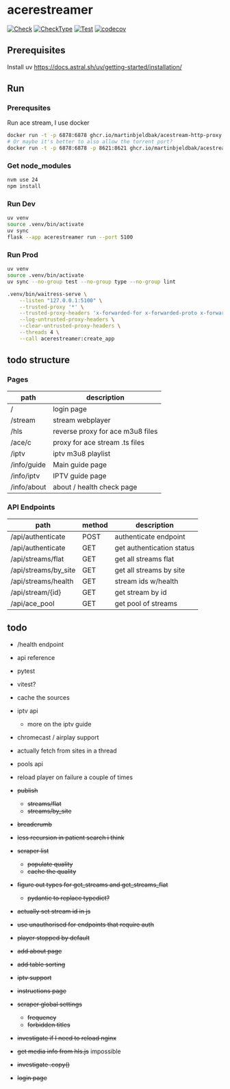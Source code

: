 # acerestreamer

[![Check](https://github.com/kism/AceReStreamer/actions/workflows/check.yml/badge.svg)](https://github.com/kism/AceReStreamer/actions/workflows/check.yml)
[![CheckType](https://github.com/kism/AceReStreamer/actions/workflows/check_types.yml/badge.svg)](https://github.com/kism/AceReStreamer/actions/workflows/check_types.yml)
[![Test](https://github.com/kism/AceReStreamer/actions/workflows/test.yml/badge.svg)](https://github.com/kism/AceReStreamer/actions/workflows/test.yml)
[![codecov](https://codecov.io/gh/kism/AceReStreamer/graph/badge.svg?token=FPGDA0ODT7)](https://codecov.io/gh/kism/AceReStreamer)

## Prerequisites

Install uv <https://docs.astral.sh/uv/getting-started/installation/>

## Run

### Prerequsites

Run ace stream, I use docker

```bash
docker run -t -p 6878:6878 ghcr.io/martinbjeldbak/acestream-http-proxy
# Or maybe it's better to also allow the torrent port?
docker run -t -p 6878:6878 -p 8621:8621 ghcr.io/martinbjeldbak/acestream-http-proxy
```

### Get node_modules

```bash
nvm use 24
npm install
```

### Run Dev

```bash
uv venv
source .venv/bin/activate
uv sync
flask --app acerestreamer run --port 5100
```

### Run Prod

```bash
uv venv
source .venv/bin/activate
uv sync --no-group test --no-group type --no-group lint

.venv/bin/waitress-serve \
    --listen "127.0.0.1:5100" \
    --trusted-proxy '*' \
    --trusted-proxy-headers 'x-forwarded-for x-forwarded-proto x-forwarded-port' \
    --log-untrusted-proxy-headers \
    --clear-untrusted-proxy-headers \
    --threads 4 \
    --call acerestreamer:create_app
```

## todo structure

### Pages

| path        | description                      |
| ----------- | -------------------------------- |
| /           | login page                       |
| /stream     | stream webplayer                 |
| /hls        | reverse proxy for ace m3u8 files |
| /ace/c      | proxy for ace stream .ts files   |
| /iptv       | iptv m3u8 playlist               |
| /info/guide | Main guide page                  |
| /info/iptv  | IPTV guide page                  |
| /info/about | about / health check page        |

### API Endpoints

| path                 | method | description               |
| -------------------- | ------ | ------------------------- |
| /api/authenticate    | POST   | authenticate endpoint     |
| /api/authenticate    | GET    | get authentication status |
| /api/streams/flat    | GET    | get all streams flat      |
| /api/streams/by_site | GET    | get all streams by site   |
| /api/streams/health  | GET    | stream ids w/health       |
| /api/stream/{id}     | GET    | get stream by id          |
| /api/ace_pool        | GET    | get pool of streams       |

## todo

- /health endpoint
- api reference
- pytest
- vitest?
- cache the sources
- iptv api
  - more on the iptv guide
- chromecast / airplay support
- actually fetch from sites in a thread
- pools api
- reload player on failure a couple of times

- ~~publish~~
  - ~~streams/flat~~
  - ~~streams/by_site~~
- ~~breadcrumb~~
- ~~less recursion in patient search i think~~
- ~~scraper list~~
  - ~~populate quality~~
  - ~~cache the quality~~
- ~~figure out types for get_streams and get_streams_flat~~
  - ~~pydantic to replace typedict?~~
- ~~actually set stream id in js~~
- ~~use unauthorised for endpoints that require auth~~
- ~~player stopped by default~~
- ~~add about page~~
- ~~add table sorting~~
- ~~iptv support~~
- ~~instructions page~~
- ~~scraper global settings~~
  - ~~frequency~~
  - ~~forbidden titles~~
- ~~investigate if I need to reload nginx~~
- ~~get media info from hls.js~~ impossible
- ~~investigate .copy()~~
- ~~login page~~
